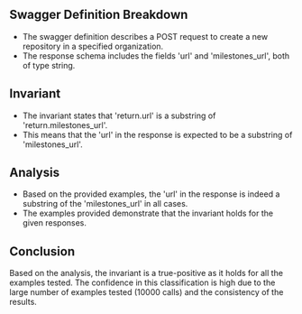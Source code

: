 ## Swagger Definition Breakdown
- The swagger definition describes a POST request to create a new repository in a specified organization.
- The response schema includes the fields 'url' and 'milestones_url', both of type string.

## Invariant
- The invariant states that 'return.url' is a substring of 'return.milestones_url'.
- This means that the 'url' in the response is expected to be a substring of 'milestones_url'.

## Analysis
- Based on the provided examples, the 'url' in the response is indeed a substring of the 'milestones_url' in all cases.
- The examples provided demonstrate that the invariant holds for the given responses.

## Conclusion
Based on the analysis, the invariant is a true-positive as it holds for all the examples tested. The confidence in this classification is high due to the large number of examples tested (10000 calls) and the consistency of the results.
